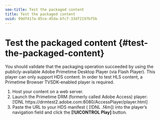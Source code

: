 ```yaml
---
seo-title: Test the packaged content
title: Test the packaged content
uuid: 99df417a-85ce-45da-bfcf-33df2197bf5b
---
```


# Test the packaged content {#test-the-packaged-content}

You should validate that the packaging operation succeeded by using the publicly-available Adobe Primetime Desktop Player (via Flash Player). This player can only support HDS content. In order to test HLS content, a Primetime Browser TVSDK-enabled player is required. 

1. Host your content on a web server.
1. Launch the Primetime DRM (formerly called Adobe Access) player: [!DNL ht<span></span>tps://drmtest2.adobe.com:8080/AccessPlayer/player.html]
1. Paste the URL to your HDS manifest ( [!DNL .f4m]) into the player’s navigation field and click the **[!UICONTROL Play]** button.

